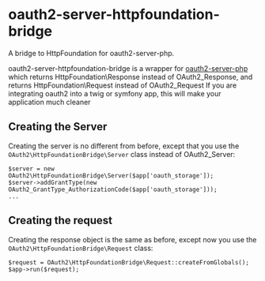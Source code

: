 oauth2-server-httpfoundation-bridge
===================================

A bridge to HttpFoundation for oauth2-server-php.

oauth2-server-httpfoundation-bridge is a wrapper for [oauth2-server-php](https://github.com/bshaffer/oauth2-server-php)
which returns HttpFoundation\Response instead of OAuth2_Response, and returns HttpFoundation\Request instead of OAuth2_Request
If you are integrating oauth2 into a twig or symfony app, this will make your application much cleaner

## Creating the Server

Creating the server is no different from before, except that you use the `OAuth2\HttpFoundationBridge\Server`
class instead of OAuth2_Server:

    $server = new OAuth2\HttpFoundationBridge\Server($app['oauth_storage']);
    $server->addGrantType(new OAuth2_GrantType_AuthorizationCode($app['oauth_storage']));
    ...

## Creating the request

Creating the response object is the same as before, except now you use the
`OAuth2\HttpFoundationBridge\Request` class:

    $request = OAuth2\HttpFoundationBridge\Request::createFromGlobals();
    $app->run($request);